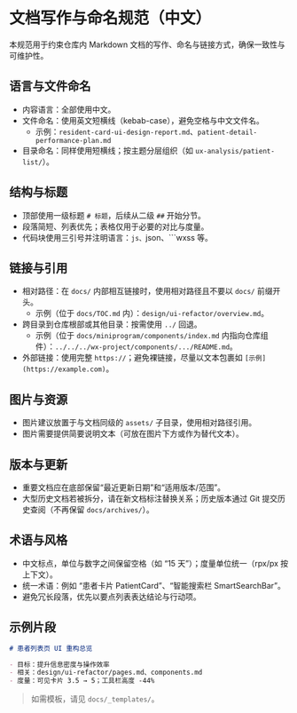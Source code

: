 # 文档写作与命名规范（中文）

本规范用于约束仓库内 Markdown 文档的写作、命名与链接方式，确保一致性与可维护性。

## 语言与文件命名
- 内容语言：全部使用中文。
- 文件命名：使用英文短横线（kebab-case），避免空格与中文文件名。
  - 示例：`resident-card-ui-design-report.md`、`patient-detail-performance-plan.md`
- 目录命名：同样使用短横线；按主题分层组织（如 `ux-analysis/patient-list/`）。

## 结构与标题
- 顶部使用一级标题 `# 标题`，后续从二级 `##` 开始分节。
- 段落简短、列表优先；表格仅用于必要的对比与度量。
- 代码块使用三引号并注明语言：```js、```json、```wxss 等。

## 链接与引用
- 相对路径：在 `docs/` 内部相互链接时，使用相对路径且不要以 `docs/` 前缀开头。
  - 示例（位于 `docs/TOC.md` 内）：`design/ui-refactor/overview.md`。
- 跨目录到仓库根部或其他目录：按需使用 `../` 回退。
  - 示例（位于 `docs/miniprogram/components/index.md` 内指向仓库组件）：`../../../wx-project/components/.../README.md`。
- 外部链接：使用完整 `https://`；避免裸链接，尽量以文本包裹如 `[示例](https://example.com)`。

## 图片与资源
- 图片建议放置于与文档同级的 `assets/` 子目录，使用相对路径引用。
- 图片需要提供简要说明文本（可放在图片下方或作为替代文本）。

## 版本与更新
- 重要文档应在底部保留“最近更新日期”和“适用版本/范围”。
- 大型历史文档若被拆分，请在新文档标注替换关系；历史版本通过 Git 提交历史查阅（不再保留 `docs/archives/`）。

## 术语与风格
- 中文标点，单位与数字之间保留空格（如 “15 天”）；度量单位统一（rpx/px 按上下文）。
- 统一术语：例如 “患者卡片 PatientCard”、“智能搜索栏 SmartSearchBar”。
- 避免冗长段落，优先以要点列表表达结论与行动项。

## 示例片段
```md
# 患者列表页 UI 重构总览

- 目标：提升信息密度与操作效率
- 相关：design/ui-refactor/pages.md、components.md
- 度量：可见卡片 3.5 → 5；工具栏高度 -44%
```

> 如需模板，请见 `docs/_templates/`。
